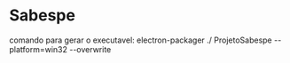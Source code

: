 # Sabespe

comando para gerar o executavel: electron-packager ./ ProjetoSabespe --platform=win32 --overwrite